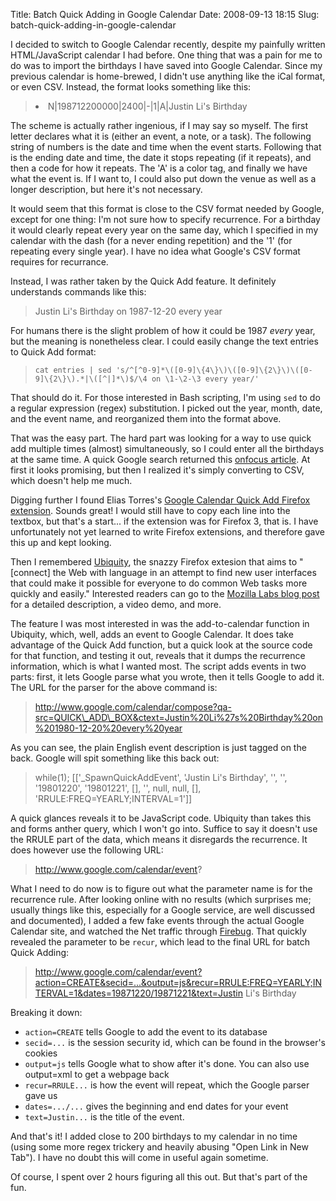 Title: Batch Quick Adding in Google Calendar
Date: 2008-09-13 18:15
Slug: batch-quick-adding-in-google-calendar

I decided to switch to Google Calendar recently, despite my painfully written HTML/JavaScript calendar I had before. One thing that was a pain for me to do was to import the birthdays I have saved into Google Calendar. Since my previous calendar is home-brewed, I didn't use anything like the iCal format, or even CSV. Instead, the format looks something like this:

> <li>
> N|198712200000|2400|-|1|A|Justin Li's Birthday
> </li>

The scheme is actually rather ingenious, if I may say so myself. The first letter declares what it is (either an event, a note, or a task).  The following string of numbers is the date and time when the event starts. Following that is the ending date and time, the date it stops repeating (if it repeats), and then a code for how it repeats. The 'A' is a color tag, and finally we have what the event is. If I want to, I could also put down the venue as well as a longer description, but here it's not necessary.

It would seem that this format is close to the CSV format needed by Google, except for one thing: I'm not sure how to specify recurrence.  For a birthday it would clearly repeat every year on the same day, which I specified in my calendar with the dash (for a never ending repetition) and the '1' (for repeating every single year). I have no idea what Google's CSV format requires for recurrance.

Instead, I was rather taken by the Quick Add feature. It definitely understands commands like this:

> Justin Li's Birthday on 1987-12-20 every year

For humans there is the slight problem of how it could be 1987 <span
style="font-style:italic;">every</span> year, but the meaning is
nonetheless clear. I could easily change the text entries to Quick Add
format:  

> `cat entries | sed 's/^[^0-9]*\([0-9]\{4\}\)\([0-9]\{2\}\)\([0-9]\{2\}\).*|\([^|]*\)$/\4 on \1-\2-\3 every year/'`

That should do it. For those interested in Bash scripting, I'm using `sed` to do a regular expression (regex) substitution. I picked out the year, month, date, and the event name, and reorganized them into the format above.

That was the easy part. The hard part was looking for a way to use quick add multiple times (almost) simultaneously, so I could enter all the birthdays at the same time. A quick Google search returned this [onfocus article](http://www.onfocus.com/2006/04/3799). At first it looks promising, but then I realized it's simply converting to CSV, which doesn't help me much.

Digging further I found Elias Torres's [Google Calendar Quick Add Firefox extension](https://addons.mozilla.org/en-US/firefox/addon/2405).  Sounds great! I would still have to copy each line into the textbox, but that's a start... if the extension was for Firefox 3, that is. I have unfortunately not yet learned to write Firefox extensions, and therefore gave this up and kept looking.

Then I remembered [Ubiquity](https://wiki.mozilla.org/Labs/Ubiquity), the snazzy Firefox extesion that aims to "[connect] the Web with language in an attempt to find new user interfaces that could make it possible for everyone to do common Web tasks more quickly and easily." Interested readers can go to the [Mozilla Labs blog post](http://labs.mozilla.com/2008/08/introducing-ubiquity/) for a detailed description, a video demo, and more.

The feature I was most interested in was the add-to-calendar function in Ubiquity, which, well, adds an event to Google Calendar. It does take advantage of the Quick Add function, but a quick look at the source code for that function, and testing it out, reveals that it dumps the recurrence information, which is what I wanted most. The script adds events in two parts: first, it lets Google parse what you wrote, then it tells Google to add it. The URL for the parser for the above command is:

> http://www.google.com/calendar/compose?qa-src=QUICK\_ADD\_BOX&ctext=Justin%20Li%27s%20Birthday%20on%201980-12-20%20every%20year

As you can see, the plain English event description is just tagged on the back. Google will spit something like this back out:

> while(1); [['\_SpawnQuickAddEvent', 'Justin Li's Birthday', '', '',
> '19801220', '19801221', [], '', null, null, [],
> 'RRULE:FREQ=YEARLY;INTERVAL=1']]

A quick glances reveals it to be JavaScript code. Ubiquity than takes this and forms anther query, which I won't go into. Suffice to say it doesn't use the RRULE part of the data, which means it disregards the recurrence. It does however use the following URL:

> http://www.google.com/calendar/event?

What I need to do now is to figure out what the parameter name is for the recurrence rule. After looking online with no results (which surprises me; usually things like this, especially for a Google service, are well discussed and documented), I added a few fake events through the actual Google Calendar site, and watched the Net traffic through [Firebug](http://getfirebug.com/). That quickly revealed the parameter to be `recur`, which lead to the final URL for batch Quick Adding:

> http://www.google.com/calendar/event?action=CREATE&secid=...&output=js&recur=RRULE:FREQ=YEARLY;INTERVAL=1&dates=19871220/19871221&text=Justin Li's Birthday

Breaking it down:

* `action=CREATE` tells Google to add the event to its database
* `secid=...` is the session security id, which can be found in the browser's cookies
* `output=js` tells Google what to show after it's done. You can also use output=xml to get a webpage back
* `recur=RRULE...` is how the event will repeat, which the Google parser gave us
* `dates=.../...` gives the beginning and end dates for your event
* `text=Justin...` is the title of the event.

And that's it! I added close to 200 birthdays to my calendar in no time (using some more regex trickery and heavily abusing "Open Link in New Tab"). I have no doubt this will come in useful again sometime.

Of course, I spent over 2 hours figuring all this out. But that's part of the fun.

